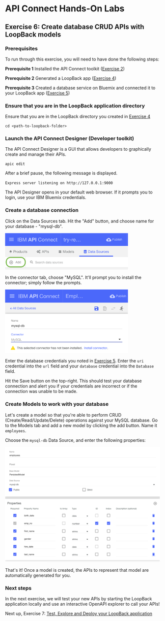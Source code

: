 # API Connect Hands-On Labs

## Exercise 6: Create database CRUD APIs with LoopBack models

### Prerequisites

To run through this exercise, you will need to have done the following steps:

**Prerequisite 1** Installed the API Connect toolkit ([Exercise 2](../ex2))

**Prerequisite 2** Generated a LoopBack app ([Exercise 4](../ex4))

**Prerequisite 3** Created a database service on Bluemix and connected it to your LoopBack app ([Exercise 5](../ex5))

### Ensure that you are in the LoopBack application directory

Ensure that you are in the LoopBack directory you created in [Exercise 4](../ex4)

```
cd <path-to-loopback-folder>
```

### Launch the API Connect Designer (Developer toolkit)

The API Connect Designer is a GUI that allows developers to graphically create and manage their APIs. 

```
apic edit
```

After a brief pause, the following message is displayed.

`Express server listening on http://127.0.0.1:9000`

The API Designer opens in your default web browser. If it prompts you to login, use your IBM Bluemix credentials.

### Create a database connection

Click on the Data Sources tab. Hit the "Add" button, and choose name for your database - "mysql-db".

<img src="SS1.png"  width="400">

In the connector tab, choose "MySQL". It'll prompt you to install the connector; simply follow the prompts.

<img src="SS2.png"  width="400">

Enter the database credentials you noted in [Exercise 5](../ex5). Enter the `uri` credential into the `url` field and your `database` credential into the `Database` field. 

Hit the Save button on the top-right. This should test your database connection and alert you if your credentials are incorrect or if the connection was unable to be made.

### Create Models to work with your database

Let's create a model so that you're able to perform CRUD (Create/Read/Update/Delete) operations against your MySQL database. Go to the Models tab and add a new model by clicking the add button. Name it `employees`.

Choose the `mysql-db` Data Source, and enter the following properties:

<img src="SS3.png"  width="750">

That's it! Once a model is created, the APIs to represent that model are automatically generated for you.

### Next steps

In the next exercise, we will test your new APIs by starting the LoopBack application locally and use an interactive OpenAPI explorer to call your APIs!

Next up, Exercise 7: [Test, Explore and Deploy your LoopBack application](../ex7)
